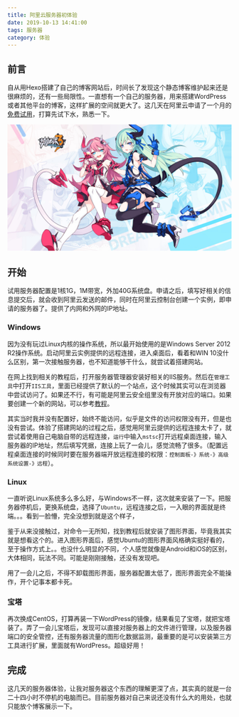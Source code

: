 ```yaml
---
title: 阿里云服务器初体验
date: 2019-10-13 14:41:00
tags: 服务器
category: 体验
---
```


## 前言

自从用Hexo搭建了自己的博客网站后，时间长了发现这个静态博客维护起来还是很麻烦的，还有一些局限性。一直想有一个自己的服务器，用来搭建WordPress或者其他平台的博客，这样扩展的空间就更大了。这几天在阿里云申请了一个月的[免费试用](https://free.aliyun.com/?spm=5176.227096.7y9jhqsfz.56.b90b2604Kjaxe5)，打算先试下水，熟悉一下。

<!-- more -->

![](/images/post/阿里云服务器初体验/12.jpg)

## 开始

试用服务器配置是1核1G，1M带宽，外加40G系统盘。申请之后，填写好相关的信息提交后，就会收到阿里云发送的邮件，同时在阿里云控制台创建一个实例，即申请的服务器了。提供了内网和外网的IP地址。

### Windows

因为没有玩过Linux内核的操作系统，所以最开始使用的是Windows Server 2012 R2操作系统。启动阿里云实例提供的远程连接，进入桌面后，看着和WIN 10没什么区别，第一次接触服务器，也不知道能够干什么，就尝试着搭建网站。

在网上找到相关的教程后，打开服务器管理器安装好相关的IIS服务。然后在`管理工具`中打开`IIS工具`，里面已经提供了默认的一个站点，这个时候其实可以在浏览器中尝试访问了。如果还不行，有可能是阿里云安全组里没有开放对应的端口。如果要创建一个新的网站，可以参考[教程](https://blog.csdn.net/Simon798/article/details/92801368)。

其实当时我并没有配置好，始终不能访问，似乎是文件的访问权限没有开，但是也没有尝试。体验了搭建网站的过程之后，感觉用阿里云提供的远程连接太卡了，就尝试着使用自己电脑自带的远程连接，`运行`中输入`mstsc`打开远程桌面连接，输入服务器的IP地址，然后填写凭据，连接上玩了一会儿，感觉流畅了很多。（配置远程桌面连接的时候同时要在服务器端开放远程连接的权限：`控制面板-》系统-》高级系统设置-》远程`）。

### Linux

一直听说Linux系统多么多么好，与Windows不一样，这次就来安装了一下。把服务器停机后，更换系统盘，选择了`Ubuntu`，远程连接之后，一入眼的界面就是终端。。。看到一脸懵，完全没想到就是这个样子，

鉴于从来没接触过，对命令一无所知，找到教程后就安装了图形界面，毕竟我其实就是想看这个的。进入图形界面后，感觉Ubuntu的图形界面风格确实挺好看的，至于操作方式上。。也没什么明显的不同，个人感觉就像是Android和iOS的区别，大体相同，玩法不同。可能是刚刚接触，还没有发现吧。

用了一会儿之后，不得不卸载图形界面，服务器配置太低了，图形界面完全不能操作，开个记事本都卡死。

### 宝塔

再次换成CentOS，打算再装一下WordPress的镜像，结果看见了宝塔，就把宝塔装了。弄了一会儿宝塔后，发现可以直接对服务器上的文件进行管理，以及服务器端口的安全管控，还有服务器流量的图形化数据监测，最重要的是可以安装第三方工具进行扩展，里面就有WordPress。超级好用！

## 完成

这几天的服务器体验，让我对服务器这个东西的理解更深了点，其实真的就是一台二十四小时不停机的电脑而已。目前服务器对自己来说还没有什么大的用处，也就只能放个博客展示一下。